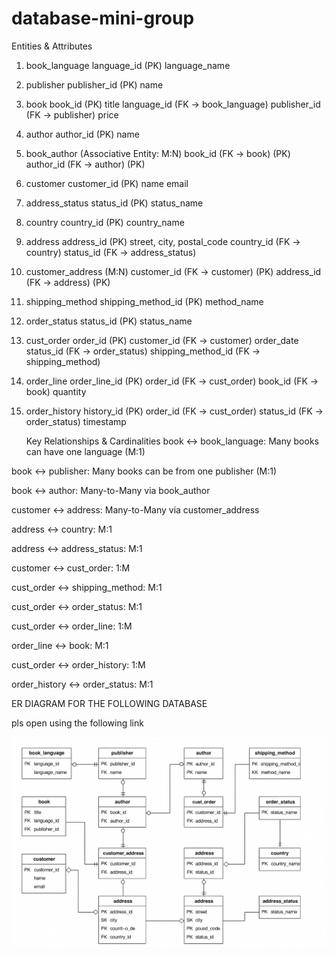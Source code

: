 # database-mini-group

Entities & Attributes

1. book_language
   language_id (PK)
   language_name

2. publisher
   publisher_id (PK)
   name

3. book
   book_id (PK)
   title
   language_id (FK → book_language)
   publisher_id (FK → publisher)
   price

4. author
   author_id (PK)
   name

5. book_author (Associative Entity: M:N)
   book_id (FK → book) (PK)
   author_id (FK → author) (PK)

6. customer
   customer_id (PK)
   name
   email

7. address_status
   status_id (PK)
   status_name

8. country
   country_id (PK)
   country_name

9. address
   address_id (PK)
   street, city, postal_code
   country_id (FK → country)
   status_id (FK → address_status)

10. customer_address (M:N)
    customer_id (FK → customer) (PK)
    address_id (FK → address) (PK)

11. shipping_method
    shipping_method_id (PK)
    method_name

12. order_status
    status_id (PK)
    status_name

13. cust_order
    order_id (PK)
    customer_id (FK → customer)
    order_date
    status_id (FK → order_status)
    shipping_method_id (FK → shipping_method)

14. order_line
    order_line_id (PK)
    order_id (FK → cust_order)
    book_id (FK → book)
    quantity

15. order_history
    history_id (PK)
    order_id (FK → cust_order)
    status_id (FK → order_status)
     timestamp

      Key Relationships & Cardinalities
book ↔ book_language: Many books can have one language (M:1)

book ↔ publisher: Many books can be from one publisher (M:1)

book ↔ author: Many-to-Many via book_author

customer ↔ address: Many-to-Many via customer_address

address ↔ country: M:1

address ↔ address_status: M:1

customer ↔ cust_order: 1:M

cust_order ↔ shipping_method: M:1

cust_order ↔ order_status: M:1

cust_order ↔ order_line: 1:M

order_line ↔ book: M:1

cust_order ↔ order_history: 1:M

order_history ↔ order_status: M:1

   ER DIAGRAM FOR THE FOLLOWING DATABASE

   pls open using the following link

![alt text](image.png)
